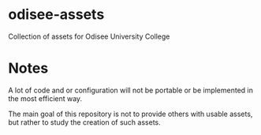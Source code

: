 # odisee-assets
 Collection of assets for Odisee University College


# Notes

A lot of code and or configuration will not be portable 
or be implemented in the most efficient way. 

The main goal of this repository is not to provide others
with usable assets, but rather to study the creation of such 
assets.


